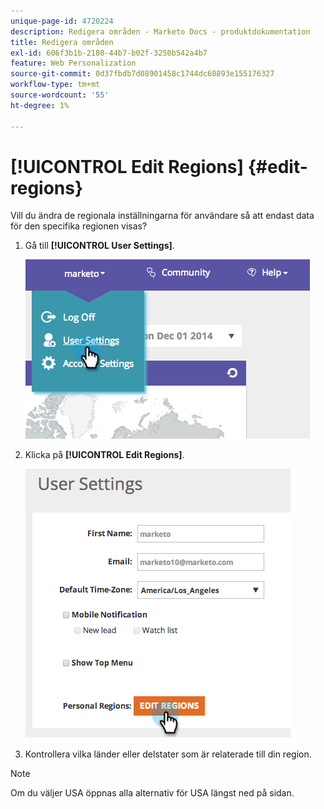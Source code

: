 ```yaml
---
unique-page-id: 4720224
description: Redigera områden - Marketo Docs - produktdokumentation
title: Redigera områden
exl-id: 606f3b1b-2180-44b7-b02f-3250b542a4b7
feature: Web Personalization
source-git-commit: 0d37fbdb7d08901458c1744dc68893e155176327
workflow-type: tm+mt
source-wordcount: '55'
ht-degree: 1%

---
```


# [!UICONTROL Edit Regions] {#edit-regions}

Vill du ändra de regionala inställningarna för användare så att endast data för den specifika regionen visas?

1. Gå till **[!UICONTROL User Settings]**.

   ![](assets/image2014-12-1-23-3a8-3a40.png)

1. Klicka på **[!UICONTROL Edit Regions]**.

   ![](assets/image2014-12-3-18-3a55-3a25.png)

1. Kontrollera vilka länder eller delstater som är relaterade till din region.

>[!NOTE]
>
>Om du väljer USA öppnas alla alternativ för USA längst ned på sidan.
